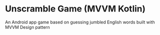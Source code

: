 # Unscramble Game (MVVM Kotlin)
An Android app game based on guessing jumbled English words built with MVVM Design pattern
